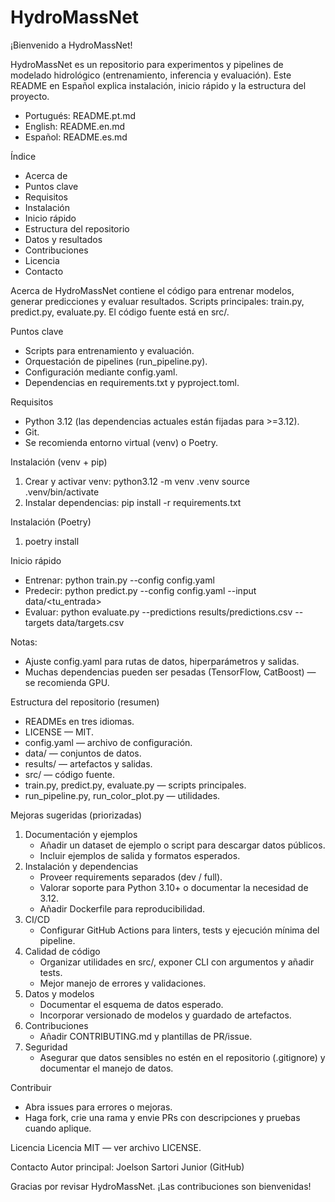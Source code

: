 # HydroMassNet

¡Bienvenido a HydroMassNet!

HydroMassNet es un repositorio para experimentos y pipelines de modelado hidrológico (entrenamiento, inferencia y evaluación). Este README en Español explica instalación, inicio rápido y la estructura del proyecto.

- Portugués: README.pt.md
- English: README.en.md
- Español: README.es.md

Índice
- Acerca de
- Puntos clave
- Requisitos
- Instalación
- Inicio rápido
- Estructura del repositorio
- Datos y resultados
- Contribuciones
- Licencia
- Contacto

Acerca de
HydroMassNet contiene el código para entrenar modelos, generar predicciones y evaluar resultados. Scripts principales: train.py, predict.py, evaluate.py. El código fuente está en src/.

Puntos clave
- Scripts para entrenamiento y evaluación.
- Orquestación de pipelines (run_pipeline.py).
- Configuración mediante config.yaml.
- Dependencias en requirements.txt y pyproject.toml.

Requisitos
- Python 3.12 (las dependencias actuales están fijadas para >=3.12).
- Git.
- Se recomienda entorno virtual (venv) o Poetry.

Instalación (venv + pip)
1. Crear y activar venv:
   python3.12 -m venv .venv
   source .venv/bin/activate
2. Instalar dependencias:
   pip install -r requirements.txt

Instalación (Poetry)
1. poetry install

Inicio rápido
- Entrenar:
  python train.py --config config.yaml
- Predecir:
  python predict.py --config config.yaml --input data/<tu_entrada>
- Evaluar:
  python evaluate.py --predictions results/predictions.csv --targets data/targets.csv

Notas:
- Ajuste config.yaml para rutas de datos, hiperparámetros y salidas.
- Muchas dependencias pueden ser pesadas (TensorFlow, CatBoost) — se recomienda GPU.

Estructura del repositorio (resumen)
- READMEs en tres idiomas.
- LICENSE — MIT.
- config.yaml — archivo de configuración.
- data/ — conjuntos de datos.
- results/ — artefactos y salidas.
- src/ — código fuente.
- train.py, predict.py, evaluate.py — scripts principales.
- run_pipeline.py, run_color_plot.py — utilidades.

Mejoras sugeridas (priorizadas)
1. Documentación y ejemplos
   - Añadir un dataset de ejemplo o script para descargar datos públicos.
   - Incluir ejemplos de salida y formatos esperados.
2. Instalación y dependencias
   - Proveer requirements separados (dev / full).
   - Valorar soporte para Python 3.10+ o documentar la necesidad de 3.12.
   - Añadir Dockerfile para reproducibilidad.
3. CI/CD
   - Configurar GitHub Actions para linters, tests y ejecución mínima del pipeline.
4. Calidad de código
   - Organizar utilidades en src/, exponer CLI con argumentos y añadir tests.
   - Mejor manejo de errores y validaciones.
5. Datos y modelos
   - Documentar el esquema de datos esperado.
   - Incorporar versionado de modelos y guardado de artefactos.
6. Contribuciones
   - Añadir CONTRIBUTING.md y plantillas de PR/issue.
7. Seguridad
   - Asegurar que datos sensibles no estén en el repositorio (.gitignore) y documentar el manejo de datos.

Contribuir
- Abra issues para errores o mejoras.
- Haga fork, crie una rama y envie PRs con descripciones y pruebas cuando aplique.

Licencia
Licencia MIT — ver archivo LICENSE.

Contacto
Autor principal: Joelson Sartori Junior (GitHub)

Gracias por revisar HydroMassNet. ¡Las contribuciones son bienvenidas!
